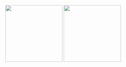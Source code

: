 <div>
<img height="180em" src="https://github-readme-stats.vercel.app/api?username=jccallves-developer&custom_title=Meus números até o momentos&show_icons=true&theme=dracula&include_all_commits=true&count_private=true" />
<img height="180em" src="https://github-readme-stats.vercel.app/api/top-langs/?username=jccallves-developer&layout-default&langs_count=16&theme=dracula" />
</div>

